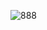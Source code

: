 ![888](https://github.com/MakarovaQA/portfolio/assets/143183722/fea2758d-b4e4-416d-8b65-d7570fe0e34e)
